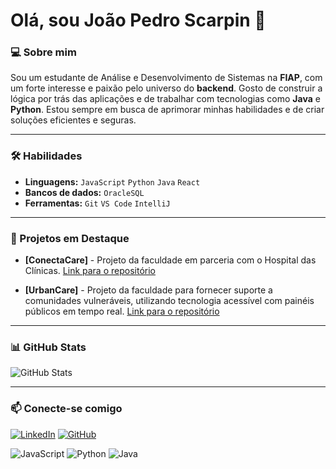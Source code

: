 # Olá, sou João Pedro Scarpin 👋

### 💻 Sobre mim

Sou um estudante de Análise e Desenvolvimento de Sistemas na **FIAP**, com um forte interesse e paixão pelo universo do **backend**. Gosto de construir a lógica por trás das aplicações e de trabalhar com tecnologias como **Java** e **Python**. Estou sempre em busca de aprimorar minhas habilidades e de criar soluções eficientes e seguras.

---

### 🛠️ Habilidades
-    **Linguagens:** `JavaScript` `Python` `Java` `React`
-   **Bancos de dados:** `OracleSQL`
-   **Ferramentas:** `Git`  `VS Code` `IntelliJ`

---

### 🚀 Projetos em Destaque

* **[ConectaCare]** - Projeto da faculdade em parceria com o Hospital das Clínicas.
    [Link para o repositório](https://github.com/wesley1812/Conecte-Care-HC)

* **[UrbanCare]** - Projeto da faculdade para fornecer suporte a comunidades vulneráveis, utilizando tecnologia acessível com painéis públicos em tempo real.
    [Link para o repositório](https://github.com/Scarpin12/UrbanCare)

---

### 📊 GitHub Stats

![GitHub Stats](https://github-readme-stats.vercel.app/api?username=Scarpin12&show_icons=true&theme=radical)

---

### 📫 Conecte-se comigo

[![LinkedIn](https://img.shields.io/badge/LinkedIn-0A66C2?style=for-the-badge&logo=linkedin&logoColor=white)](https://www.linkedin.com/in/joao-scarpin/)
[![GitHub](https://img.shields.io/badge/GitHub-100000?style=for-the-badge&logo=github&logoColor=white)](https://github.com/Scarpin12)


![JavaScript](https://img.shields.io/badge/JavaScript-F7DF1E?style=for-the-badge&logo=javascript&logoColor=black)
    ![Python](https://img.shields.io/badge/Python-3776AB?style=for-the-badge&logo=python&logoColor=white)
    ![Java](https://img.shields.io/badge/Java-007396?style=for-the-badge&logo=java&logoColor=white)
